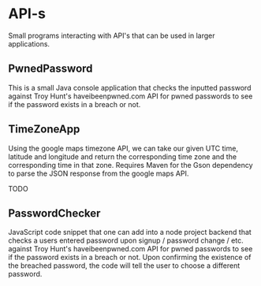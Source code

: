 # API-s
Small programs interacting with API's that can be used in larger applications.

## PwnedPassword 
This is a small Java console application that checks the inputted password against Troy Hunt's haveibeenpwned.com API for pwned passwords to see if the password exists in a breach or not.

## TimeZoneApp
Using the google maps timezone API, we can take our given UTC time, latitude and longitude and return the corresponding time zone and the corresponding time in that zone. Requires Maven for the Gson dependency to parse the JSON response from the google maps API.

TODO

## PasswordChecker
JavaScript code snippet that one can add into a node project backend that checks a users entered password upon signup / password change / etc. against Troy Hunt's haveibeenpwned.com API for pwned passwords to see if the password exists in a breach or not. Upon confirming the existence of the breached password, the code will tell the user to choose a different password.

